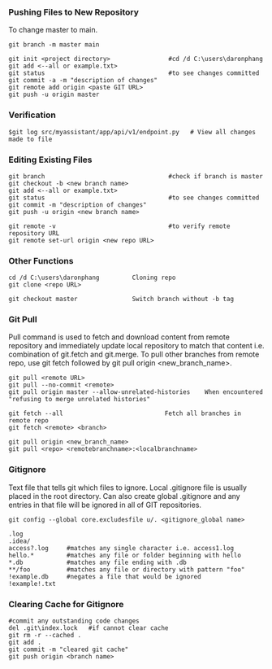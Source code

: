 ### Pushing Files to New Repository
To change master to main.
```
git branch -m master main
```

```
git init <project directory>                #cd /d C:\users\daronphang
git add <--all or example.txt>
git status                                  #to see changes committed
git commit -a -m "description of changes"
git remote add origin <paste GIT URL> 
git push -u origin master
```

### Verification
```
$git log src/myassistant/app/api/v1/endpoint.py   # View all changes made to file
```

### Editing Existing Files

```
git branch                                  #check if branch is master
git checkout -b <new branch name>
git add <--all or example.txt>
git status                                  #to see changes committed
git commit -m "description of changes"
git push -u origin <new branch name>

git remote -v                               #to verify remote repository URL
git remote set-url origin <new repo URL>
```

### Other Functions
```
cd /d C:\users\daronphang         Cloning repo
git clone <repo URL>

git checkout master               Switch branch without -b tag
```

### Git Pull
Pull command is used to fetch and download content from remote repository and immediately update local repository to match that content i.e. combination of git.fetch and git.merge. To pull other branches from remote repo, use git fetch followed by git pull origin <new_branch_name>.

```
git pull <remote URL>
git pull --no-commit <remote>
git pull origin master --allow-unrelated-histories    When encountered "refusing to merge unrelated histories"

git fetch --all                            Fetch all branches in remote repo
git fetch <remote> <branch>

git pull origin <new_branch_name>
git pull <repo> <remotebranchname>:<localbranchname>
```

### Gitignore
Text file that tells git which files to ignore. Local .gitignore
file is usually placed in the root directory.
Can also create global .gitignore and any entries in that file
will be ignored in all of GIT repositories.
```
git config --global core.excludesfile u/. <gitignore_global name>
```
```
.log
.idea/
access?.log     #matches any single character i.e. access1.log
hello.*         #matches any file or folder beginning with hello
*.db            #matches any file ending with .db
**/foo          #matches any file or directory with pattern "foo"
!example.db     #negates a file that would be ignored
!example!.txt
```
### Clearing Cache for Gitignore
```
#commit any outstanding code changes
del .git\index.lock   #if cannot clear cache
git rm -r --cached .
git add . 
git commit -m "cleared git cache"
git push origin <branch name>
```
